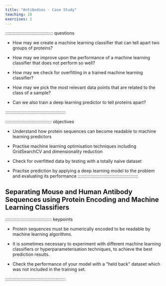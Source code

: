 ```yaml
---
title: "Antibodies - Case Study"
teaching: 10
exercises: 2
---
```


:::::::::::::::::::::::::::::::::::::: questions 

- How may we create a machine learning classifier that can tell apart two groups of proteins?

- How may we improve upon the performance of a machine learning classifier that does not perform so well?

- How may we check for overfitting in a trained machine learning classifier?

- How may we pick the most relevant data points that are related to the class of a sample?

- Can we also train a deep learning predictor to tell proteins apart?

::::::::::::::::::::::::::::::::::::::::::::::::

::::::::::::::::::::::::::::::::::::: objectives

- Understand how protein sequences can become readable to machine learning predictors

- Practise machine learning optimisation techniques including GridSearchCV and dimensionality reduction

- Check for overfitted data by testing with a totally naive dataset

- Pracitse prediction by applying a deep learning model to the problem and evaluating its performance
::::::::::::::::::::::::::::::::::::::::::::::::

## Separating Mouse and Human Antibody Sequences using Protein Encoding and Machine Learning Classifiers







::::::::::::::::::::::::::::::::::::: keypoints 

- Protein sequences must be numerically encoded to be readable by machine learning algorithms.

- It is sometimes necessary to experiment with different machine learning classifiers or hyperparameterisation techniques, to achieve the best prediction results.

- Check the performance of your model with a "held back" dataset which was not included in the training set.

::::::::::::::::::::::::::::::::::::::::::::::::


[r-markdown]: https://rmarkdown.rstudio.com/
